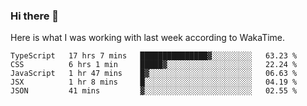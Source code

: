 ### Hi there 👋

Here is what I was working with last week according to WakaTime. 
<!--START_SECTION:waka-->
```text
TypeScript   17 hrs 7 mins   ███████████████▓░░░░░░░░░   63.23 % 
CSS          6 hrs 1 min     █████▓░░░░░░░░░░░░░░░░░░░   22.24 % 
JavaScript   1 hr 47 mins    █▓░░░░░░░░░░░░░░░░░░░░░░░   06.63 % 
JSX          1 hr 8 mins     █░░░░░░░░░░░░░░░░░░░░░░░░   04.19 % 
JSON         41 mins         ▓░░░░░░░░░░░░░░░░░░░░░░░░   02.55 % 
```
<!--END_SECTION:waka-->

<!--
**keithort/keithort** is a ✨ _special_ ✨ repository because its `README.md` (this file) appears on your GitHub profile.

Here are some ideas to get you started:

- 🔭 I’m currently working on ...
- 🌱 I’m currently learning ...
- 👯 I’m looking to collaborate on ...
- 🤔 I’m looking for help with ...
- 💬 Ask me about ...
- 📫 How to reach me: ...
- 😄 Pronouns: ...
- ⚡ Fun fact: ...
-->
